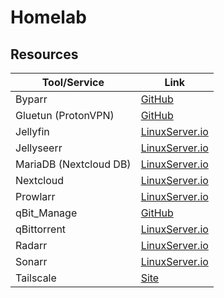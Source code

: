 # Homelab

## Resources

| Tool/Service | Link |
|---|---|
| Byparr | [GitHub](https://github.com/ThePhaseless/Byparr) |
| Gluetun (ProtonVPN) | [GitHub](https://github.com/qdm12/gluetun-wiki/blob/main/setup/providers/protonvpn.md) |
| Jellyfin | [LinuxServer.io](https://docs.linuxserver.io/images/docker-jellyfin/) |
| Jellyseerr | [LinuxServer.io](https://docs.jellyseerr.dev/getting-started/docker) |
| MariaDB (Nextcloud DB) | [LinuxServer.io](https://docs.linuxserver.io/images/docker-mariadb/) |
| Nextcloud | [LinuxServer.io](https://docs.linuxserver.io/images/docker-nextcloud/) |
| Prowlarr | [LinuxServer.io](https://docs.linuxserver.io/images/docker-prowlarr/) |
| qBit_Manage | [GitHub](https://github.com/StuffAnThings/qbit_manage/wiki/Docker-Installation) |
| qBittorrent | [LinuxServer.io](https://docs.linuxserver.io/images/docker-qbittorrent/) |
| Radarr | [LinuxServer.io](https://docs.linuxserver.io/images/docker-radarr/) |
| Sonarr | [LinuxServer.io](https://docs.linuxserver.io/images/docker-sonarr/) |
| Tailscale | [Site](https://tailscale.com/download) |

